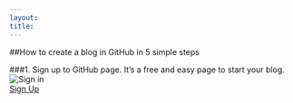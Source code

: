 ```yaml
---
layout:
title:
---
```


##How to create a blog in GitHub in 5 simple steps

###1.	Sign up to GitHub page. It’s a free and easy page to start your blog. 
![Sign in](https://farm9.staticflickr.com/8732/16925994151_fa6f848b62_z.jpg) <br>[Sign Up](https://github.com/)
